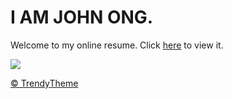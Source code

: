 # I AM JOHN ONG.

Welcome to my online resume. Click <a href="http://johnweikangong.github.io" target="_blank">here</a> to view it. 

<img src="'assets/images/resume.jpg">

<a href="http://trendytheme.net/" target="_blank">&copy; TrendyTheme </a>
